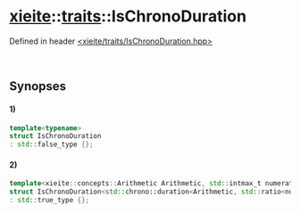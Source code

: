 # [xieite](../xieite.md)\:\:[traits](../traits.md)\:\:IsChronoDuration
Defined in header [<xieite/traits/IsChronoDuration.hpp>](../../include/xieite/traits/IsChronoDuration.hpp)

&nbsp;

## Synopses
#### 1)
```cpp
template<typename>
struct IsChronoDuration
: std::false_type {};
```
#### 2)
```cpp
template<xieite::concepts::Arithmetic Arithmetic, std::intmax_t numerator, std::intmax_t denominator>
struct IsChronoDuration<std::chrono::duration<Arithmetic, std::ratio<numerator, denominator>>>
: std::true_type {};
```
